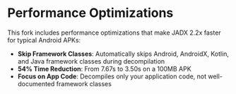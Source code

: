 # Performance Optimizations

This fork includes performance optimizations that make JADX 2.2x faster for typical Android APKs:

- **Skip Framework Classes**: Automatically skips Android, AndroidX, Kotlin, and Java framework classes during decompilation
- **54% Time Reduction**: From 7.67s to 3.50s on a 100MB APK
- **Focus on App Code**: Decompiles only your application code, not well-documented framework classes
